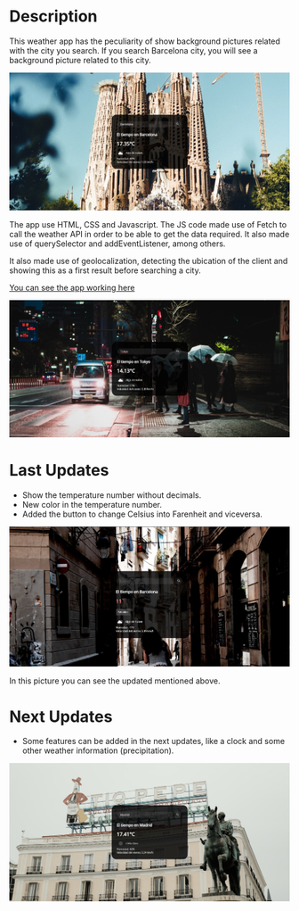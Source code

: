 # Description

This weather app has the peculiarity of show background pictures related with the city you search. If you search Barcelona city, you will see a background picture related to this city. 

![Thumbnail](https://raw.githubusercontent.com/Oscarandio/Aplicacion-del-tiempo/main/public/weather-app-barcelona.jpg)

The app use HTML, CSS and Javascript. The JS code made use of Fetch to call the weather API in order to be able to get the data required. It also made use of querySelector and addEventListener, among others.

It also made use of geolocalization, detecting the ubication of the client and showing this as a first result before searching a city. 

[You can see the app working here](https://oscarandio.github.io/Aplicacion-del-tiempo/)

![Thumbnail](https://raw.githubusercontent.com/Oscarandio/Aplicacion-del-tiempo/main/public/weather-app-tokyo.jpg)

# Last Updates

- Show the temperature number without decimals.
- New color in the temperature number.
- Added the button to change Celsius into Farenheit and viceversa.

![Thumbnail](https://raw.githubusercontent.com/Oscarandio/Aplicacion-del-tiempo/main/public/updated.jpg)

In this picture you can see the updated mentioned above.

# Next Updates

- Some features can be added in the next updates, like a clock and some other weather information (precipitation).

![Thumbnail](https://raw.githubusercontent.com/Oscarandio/Aplicacion-del-tiempo/main/public/weather-app-madrid.jpg)
